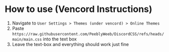 # How to use (Vencord Instructions)

1. Navigate to `User Settings > Themes (under vencord) > Online Themes`
2. Paste `https://raw.githubusercontent.com/PeeblyWeeb/DiscordCSS/refs/heads/main/main.css` into the text box
3. Leave the text-box and everything should work just fine

